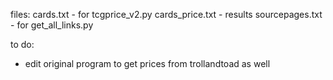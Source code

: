 files:
cards.txt    -    for tcgprice_v2.py
cards_price.txt   -   results
sourcepages.txt    -    for get_all_links.py

to do:
- edit original program to get prices from trollandtoad as well
